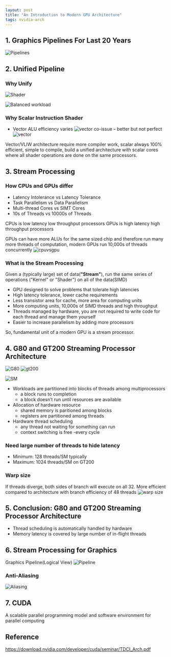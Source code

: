 ```yaml
---
layout: post
title: "An Introduction to Modern GPU Architecture"
tags: nvidia-arch
---
```


## 1. Graphics Pipelines For Last 20 Years

![Pipelines](/assets/snip-images/2023-06-09_132948.png)

## 2. Unified Pipeline 

### Why Unify

![Shader](/assets/snip-images/2023-06-09_133155.png)

![Balanced workload](/assets/snip-images/2023-06-09_133302.png)

### Why Scalar Instruction Shader

- Vector ALU
efficiency varies
![vector](/assets/snip-images/2023-06-09_133518.png)
co-issue – better but not perfect
![vector](/assets/snip-images/2023-06-09_133827.png)

Vector/VLIW architecture require more compiler work, scalar always 100% efficient, simple to compile, build a unified architecture with scalar cores where all shader operations are done on the same processors.

## 3. Stream Processing

### How CPUs and GPUs differ

- Latency Intolerance vs Latency Tolerance
- Task Parallelism vs Data Parallelism
- Multi-thread Cores vs SIMT Cores
- 10s of Threads vs 10000s of Threads

CPUs is low latency low throughput processors
GPUs is high latency high throughput processors

GPUs can have more ALUs for the same sized chip and therefore run many more threads of computation, modern GPUs run 10,000s of threads concurrently
![cpuvsgpu](/assets/snip-images/2023-06-09_135448.png)

### What is the Stream Processing

Given a (typically large) set of data(**"Stream"**), run the same series of operations ("Kernel" or "Shader") on all of the data(SIMD)

- GPU designed to solve problems that tolerate high latencies
- High latency tolerance, lower cache requirements
- Less transistor area for cache, more area for computing units
- More computing units, 10,000s of SIMD threads and high throughput
- Threads managed by hardware, you are not required to write code for each thread and manage them yourself
- Easier to increase parallelism by adding more processors

So, fundamental unit of a modern GPU is a stream processor.

## 4. G80 and GT200 Streaming Processor Architecture

![G80](/assets/snip-images/2023-06-09_141942.png)
![gt200](/assets/snip-images/2023-06-09_142107.png)

![SM](/assets/snip-images/2023-06-09_142524.png)

- Workloads are partitioned into blocks of threads among multiprocessors
  - a block runs to completion
  - a block doesn’t run until resources are available
- Allocation of hardware resource
  - shared memory is paritioned among blocks
  - registers are partitioned among threads
- Hardware thread scheduling
  - any thread not waiting for something can run
  - context switching is free -every cycle

### Need large number of threads to hide latency

- Minimum: 128 threads/SM typically
- Maximum: 1024 threads/SM on GT200

### Warp size

If threads diverge, both sides of branch will execute on all 32. More efficient compared to architecture with branch efficiency of 48 threads
![warp size](/assets/snip-images/2023-06-09_153827.png)

## 5. Conclusion: G80 and GT200 Streaming Processor Architecture

- Thread scheduling is automatically handled by hardware
- Memory latency is covered by large number of in-flight threads

## 6. Stream Processing for Graphics

Graphics Pipeline(Logical View)
![Pipeline](/assets/snip-images/2023-06-09_154132.png)

### Anti-Aliasing

![Aliasing](/assets/snip-images/2023-06-09_155553.png)

## 7. CUDA

A scalable parallel programming model and software environment for parallel computing

## Reference

<https://download.nvidia.com/developer/cuda/seminar/TDCI_Arch.pdf>
